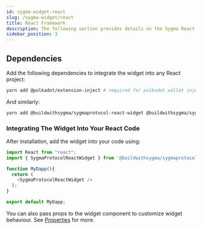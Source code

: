 ```yaml
---
id: sygma-widget-react
slug: /sygma-widget/react
title: React Framework
description: The following section provides details on the Sygma React Widget.
sidebar_position: 3
---
```


## Dependencies

Add the following dependencies to integrate the widget into any React project: 

```bash
yarn add @polkadot/extension-inject # required for polkadot wallet injections
```

And similarly:

```bash
yarn add @buildwithsygma/sygmaprotocol-react-widget @buildwithsygma/sygma-sdk-core
```

### Integrating The Widget Into Your React Code

After installation, add the widget into your code using:

```ts
import React from "react";
import { SygmaProtocolReactWidget } from '@buildwithsygma/sygmaprotocol-react-widget';

function MyDapp(){
  return (
    <SygmaProtocolReactWidget />
  );
}

export default MyDapp;
```

You can also pass props to the widget component to customize widget behaviour. See [Properties](05-properties.md) for more.
